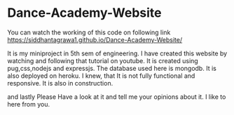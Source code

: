 # Dance-Academy-Website

You can watch the working of this code on following link
  https://siddhantagrawa1.github.io/Dance-Academy-Website/

It is my miniproject in 5th sem of engineering.
I have created this website by watching and following that tutorial on youtube.
It is created using pug,css,nodejs and expressjs.
The database used here is mongodb.
It is also deployed on heroku.
I knew, that It is not fully functional and responsive.
It is also in construction.

and lastly 
Please Have a look at it and tell me your opinions about it.
I like to here from you.

  
